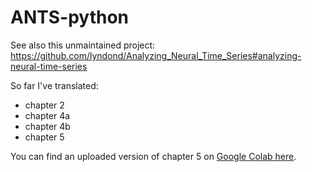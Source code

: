 # ANTS-python

See also this unmaintained project: https://github.com/lyndond/Analyzing_Neural_Time_Series#analyzing-neural-time-series


So far I've translated:
- chapter 2
- chapter 4a
- chapter 4b
- chapter 5


You can find an uploaded version of chapter 5 on [Google Colab here](https://colab.research.google.com/drive/14GP1g4K0hjRgIXtfOht06-WhKuAYR4K2?usp=sharing).